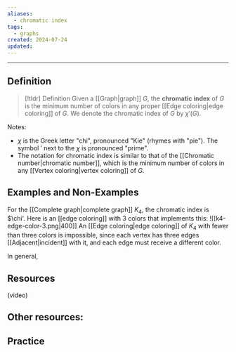 ```yaml
---
aliases:
  - chromatic index
tags:
  - graphs
created: 2024-07-24
updated:
---
```

---
## Definition 

> [!tldr] Definition
> Given a [[Graph|graph]] $G$, the **chromatic index** of $G$ is the minimum number of colors in any proper [[Edge coloring|edge coloring]] of $G$. We denote the chromatic index of $G$ by $\chi'(G)$. 

Notes:
- $\chi$ is the Greek letter "chi", pronounced "Kie" (rhymes with "pie"). The symbol $'$ next to the $\chi$ is pronounced "prime". 
- The notation for chromatic index is similar to that of the [[Chromatic number|chromatic number]], which is the minimum number of colors in any [[Vertex coloring|vertex coloring]] of $G$. 

## Examples and Non-Examples

For the [[Complete graph|complete graph]] $K_4$, the chromatic index is $\chi'. Here is an [[edge coloring]] with 3 colors that implements this: 
![[k4-edge-color-3.png|400]]
An [[Edge coloring|edge coloring]] of $K_4$ with fewer than three colors is impossible, since each vertex has three edges [[Adjacent|incident]] with it, and each edge must receive a different color. 

In general, 
## Resources 

(video)

Other resources: 
- 

## Practice 
